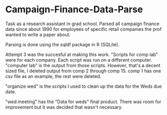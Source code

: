 Campaign-Finance-Data-Parse
===========================
Task as a research assistant in grad school. Parsed all campaign finance data since about 1990 for employees of specific 
retail companies the prof wanted to write a paper about.

Parsing is done using the sqldf package in R (SQLite). 

Attempt 3 was the succesful at making this work. "Scripts for comp lab" were for each company. Each script was run on a 
different computer. "computer lab" is the output from those scripts. However, that's a decent sized file, I deleted 
output from comp 2 through comp 15. comp 1 has one csv file as an example, the rest were deleted. 

"organize wed" is the scripts I used to clean up the data for the Weds due date. 

"wed.meeting" has the "Data for weds" final product. There was room for improvement but it was decided that wasn't 
necessary. 

